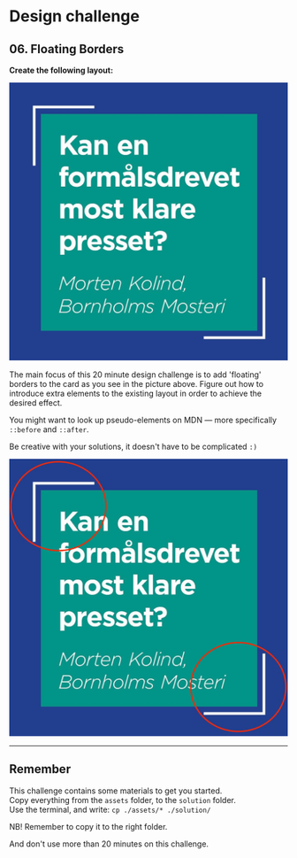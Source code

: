 # Design challenge

## 06. Floating Borders

**Create the following layout:**

![Quote card](quote.jpg)

The main focus of this 20 minute design challenge is to add 'floating' borders to the card as you see in the picture above. Figure out how to introduce extra elements to the existing layout in order to achieve the desired effect.

You might want to look up pseudo-elements on MDN — more specifically `::before` and `::after`.

Be creative with your solutions, it doesn't have to be complicated `:)`

![Floating borders](borders.jpg)

---

## Remember

This challenge contains some materials to get you started.  
Copy everything from the `assets` folder, to the `solution` folder.  
Use the terminal, and write: `cp ./assets/* ./solution/`

NB! Remember to copy it to the right folder.

And don't use more than 20 minutes on this challenge.
